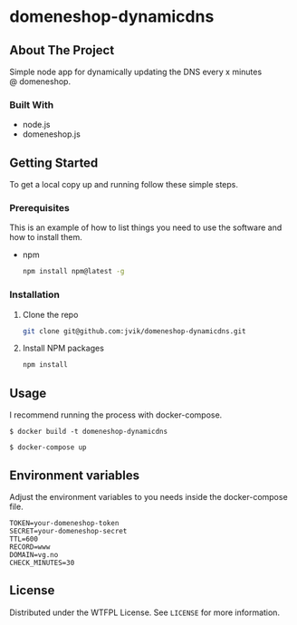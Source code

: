 # domeneshop-dynamicdns

<!-- ABOUT THE PROJECT -->
## About The Project

Simple node app for dynamically updating the DNS every x minutes @ domeneshop.

### Built With

* node.js
* domeneshop.js

<!-- GETTING STARTED -->
## Getting Started

To get a local copy up and running follow these simple steps.

### Prerequisites

This is an example of how to list things you need to use the software and how to install them.
* npm
  ```sh
  npm install npm@latest -g
  ```

### Installation

1. Clone the repo
   ```sh
   git clone git@github.com:jvik/domeneshop-dynamicdns.git
   ```
2. Install NPM packages
   ```sh
   npm install
   ```



<!-- USAGE EXAMPLES -->
## Usage

I recommend running the process with docker-compose.

```shell
$ docker build -t domeneshop-dynamicdns
```

```shell
$ docker-compose up
```

## Environment variables
Adjust the environment variables to you needs inside the docker-compose file.
```
TOKEN=your-domeneshop-token
SECRET=your-domeneshop-secret
TTL=600
RECORD=www
DOMAIN=vg.no
CHECK_MINUTES=30
```

<!-- LICENSE -->
## License

Distributed under the WTFPL License. See `LICENSE` for more information.
